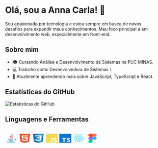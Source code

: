 # Olá, sou a Anna Carla! 👋

Sou apaixonada por tecnologia e estou sempre em busca de novos desafios para expandir meus conhecimentos. Meu foco principal é em desenvolvimento web, especialmente em front-end.

## Sobre mim

- 🎓 Cursando Análise e Desenvolvimento de Sistemas na PUC MINAS.
- 💻 Trabalho como Desenvolvedora de Sistemas I.
- 🌱 Atualmente aprendendo mais sobre JavaScript, TypeScript e React.

## Estatísticas do GitHub

![Estatísticas do GitHub](https://github-readme-stats.vercel.app/api?username=Anna-Carla&show_icons=true&hide_border=false&theme=tokyonight&hide_title=true)

## Linguagens e Ferramentas

<div style="display: inline_block"><br>
  <img align="center" alt="Anna-Java" height="30" width="40" src="https://raw.githubusercontent.com/devicons/devicon/master/icons/java/java-original.svg">
  <img align="center" alt="Anna-HTML" height="30" width="40" src="https://raw.githubusercontent.com/devicons/devicon/master/icons/html5/html5-original.svg">
  <img align="center" alt="Anna-CSS" height="30" width="40" src="https://raw.githubusercontent.com/devicons/devicon/master/icons/css3/css3-original.svg">
  <img align="center" alt="Anna-Js" height="30" width="40" src="https://raw.githubusercontent.com/devicons/devicon/master/icons/javascript/javascript-plain.svg">
  <img align="center" alt="Anna-Ts" height="30" width="40" src="https://raw.githubusercontent.com/devicons/devicon/master/icons/typescript/typescript-plain.svg">
  <img align="center" alt="Anna-React" height="30" width="40" src="https://raw.githubusercontent.com/devicons/devicon/master/icons/react/react-original.svg">
  <img align="center" alt="Anna-HTML" height="30" width="40" src="https://raw.githubusercontent.com/devicons/devicon/master/icons/figma/figma-original.svg">
</div>

<!--![brandBlack](https://github.com/user-attachments/assets/43828946-7f1b-4600-b847-7ee93501f2c8)>
